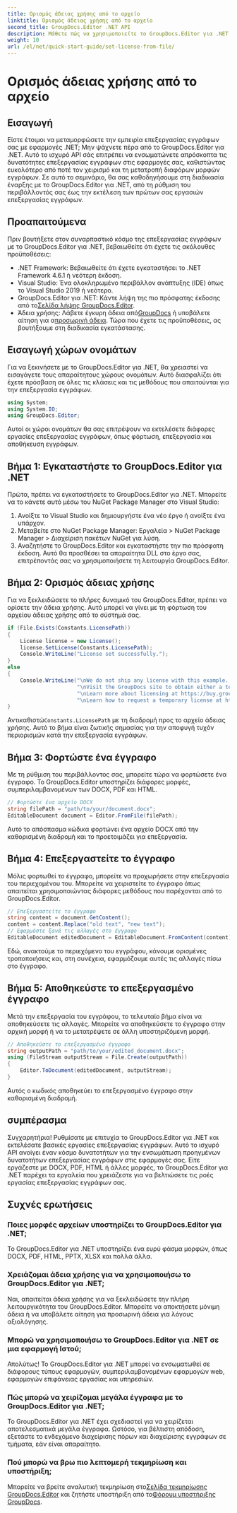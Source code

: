 ```yaml
---
title: Ορισμός άδειας χρήσης από το αρχείο
linktitle: Ορισμός άδειας χρήσης από το αρχείο
second_title: GroupDocs.Editor .NET API
description: Μάθετε πώς να χρησιμοποιείτε το GroupDocs.Editor για .NET για απρόσκοπτη επεξεργασία εγγράφων στις εφαρμογές σας. Περιλαμβάνονται οδηγός βήμα προς βήμα, συμβουλές και συχνές ερωτήσεις.
weight: 10
url: /el/net/quick-start-guide/set-license-from-file/
---
```


# Ορισμός άδειας χρήσης από το αρχείο

## Εισαγωγή
Είστε έτοιμοι να μεταμορφώσετε την εμπειρία επεξεργασίας εγγράφων σας με εφαρμογές .NET; Μην ψάχνετε πέρα από το GroupDocs.Editor για .NET. Αυτό το ισχυρό API σάς επιτρέπει να ενσωματώνετε απρόσκοπτα τις δυνατότητες επεξεργασίας εγγράφων στις εφαρμογές σας, καθιστώντας ευκολότερο από ποτέ τον χειρισμό και τη μετατροπή διαφόρων μορφών εγγράφων. Σε αυτό το σεμινάριο, θα σας καθοδηγήσουμε στη διαδικασία έναρξης με το GroupDocs.Editor για .NET, από τη ρύθμιση του περιβάλλοντός σας έως την εκτέλεση των πρώτων σας εργασιών επεξεργασίας εγγράφων.
## Προαπαιτούμενα
Πριν βουτήξετε στον συναρπαστικό κόσμο της επεξεργασίας εγγράφων με το GroupDocs.Editor για .NET, βεβαιωθείτε ότι έχετε τις ακόλουθες προϋποθέσεις:
- .NET Framework: Βεβαιωθείτε ότι έχετε εγκαταστήσει το .NET Framework 4.6.1 ή νεότερη έκδοση.
- Visual Studio: Ένα ολοκληρωμένο περιβάλλον ανάπτυξης (IDE) όπως το Visual Studio 2019 ή νεότερο.
-  GroupDocs.Editor για .NET: Κάντε λήψη της πιο πρόσφατης έκδοσης από το[Σελίδα λήψης GroupDocs.Editor](https://releases.groupdocs.com/editor/net/).
-  Άδεια χρήσης: Λάβετε έγκυρη άδεια από[GroupDocs](https://purchase.groupdocs.com/buy) ή υποβάλετε αίτηση για α[προσωρινή άδεια](https://purchase.groupdocs.com/temporary-license/).
Τώρα που έχετε τις προϋποθέσεις, ας βουτήξουμε στη διαδικασία εγκατάστασης.
## Εισαγωγή χώρων ονομάτων
Για να ξεκινήσετε με το GroupDocs.Editor για .NET, θα χρειαστεί να εισαγάγετε τους απαραίτητους χώρους ονομάτων. Αυτό διασφαλίζει ότι έχετε πρόσβαση σε όλες τις κλάσεις και τις μεθόδους που απαιτούνται για την επεξεργασία εγγράφων.
```csharp
using System;
using System.IO;
using GroupDocs.Editor;
```
Αυτοί οι χώροι ονομάτων θα σας επιτρέψουν να εκτελέσετε διάφορες εργασίες επεξεργασίας εγγράφων, όπως φόρτωση, επεξεργασία και αποθήκευση εγγράφων.
## Βήμα 1: Εγκαταστήστε το GroupDocs.Editor για .NET
Πρώτα, πρέπει να εγκαταστήσετε το GroupDocs.Editor για .NET. Μπορείτε να το κάνετε αυτό μέσω του NuGet Package Manager στο Visual Studio:
1. Ανοίξτε το Visual Studio και δημιουργήστε ένα νέο έργο ή ανοίξτε ένα υπάρχον.
2. Μεταβείτε στο NuGet Package Manager: Εργαλεία > NuGet Package Manager > Διαχείριση πακέτων NuGet για λύση.
3. Αναζητήστε το GroupDocs.Editor και εγκαταστήστε την πιο πρόσφατη έκδοση.
Αυτό θα προσθέσει τα απαραίτητα DLL στο έργο σας, επιτρέποντάς σας να χρησιμοποιήσετε τη λειτουργία GroupDocs.Editor.
## Βήμα 2: Ορισμός άδειας χρήσης
Για να ξεκλειδώσετε το πλήρες δυναμικό του GroupDocs.Editor, πρέπει να ορίσετε την άδεια χρήσης. Αυτό μπορεί να γίνει με τη φόρτωση του αρχείου άδειας χρήσης από το σύστημά σας.
```csharp
if (File.Exists(Constants.LicensePath))
{
    License license = new License();
    license.SetLicense(Constants.LicensePath);
    Console.WriteLine("License set successfully.");
}
else
{
    Console.WriteLine("\nWe do not ship any license with this example. " +
                      "\nVisit the GroupDocs site to obtain either a temporary or permanent license. " +
                      "\nLearn more about licensing at https://buy.groupdocs.com/faqs/licensing. " +
                      "\nLearn how to request a temporary license at https://buy.groupdocs.com/temporary-license.");
}
```
 Αντικαθιστώ`Constants.LicensePath` με τη διαδρομή προς το αρχείο άδειας χρήσης. Αυτό το βήμα είναι ζωτικής σημασίας για την αποφυγή τυχόν περιορισμών κατά την επεξεργασία εγγράφων. 
## Βήμα 3: Φορτώστε ένα έγγραφο
Με τη ρύθμιση του περιβάλλοντος σας, μπορείτε τώρα να φορτώσετε ένα έγγραφο. Το GroupDocs.Editor υποστηρίζει διάφορες μορφές, συμπεριλαμβανομένων των DOCX, PDF και HTML.
```csharp
// Φορτώστε ένα αρχείο DOCX
string filePath = "path/to/your/document.docx";
EditableDocument document = Editor.FromFile(filePath);
```
Αυτό το απόσπασμα κώδικα φορτώνει ένα αρχείο DOCX από την καθορισμένη διαδρομή και το προετοιμάζει για επεξεργασία.
## Βήμα 4: Επεξεργαστείτε το έγγραφο
Μόλις φορτωθεί το έγγραφο, μπορείτε να προχωρήσετε στην επεξεργασία του περιεχομένου του. Μπορείτε να χειριστείτε το έγγραφο όπως απαιτείται χρησιμοποιώντας διάφορες μεθόδους που παρέχονται από το GroupDocs.Editor.
```csharp
// Επεξεργαστείτε το έγγραφο
string content = document.GetContent();
content = content.Replace("old text", "new text");
// Εφαρμόστε ξανά τις αλλαγές στο έγγραφο
EditableDocument editedDocument = EditableDocument.FromContent(content);
```
Εδώ, ανακτούμε το περιεχόμενο του εγγράφου, κάνουμε ορισμένες τροποποιήσεις και, στη συνέχεια, εφαρμόζουμε αυτές τις αλλαγές πίσω στο έγγραφο.
## Βήμα 5: Αποθηκεύστε το επεξεργασμένο έγγραφο
Μετά την επεξεργασία του εγγράφου, το τελευταίο βήμα είναι να αποθηκεύσετε τις αλλαγές. Μπορείτε να αποθηκεύσετε το έγγραφο στην αρχική μορφή ή να το μετατρέψετε σε άλλη υποστηριζόμενη μορφή.
```csharp
// Αποθηκεύστε το επεξεργασμένο έγγραφο
string outputPath = "path/to/your/edited_document.docx";
using (FileStream outputStream = File.Create(outputPath))
{
    Editor.ToDocument(editedDocument, outputStream);
}
```
Αυτός ο κωδικός αποθηκεύει το επεξεργασμένο έγγραφο στην καθορισμένη διαδρομή.
## συμπέρασμα
Συγχαρητήρια! Ρυθμίσατε με επιτυχία το GroupDocs.Editor για .NET και εκτελέσατε βασικές εργασίες επεξεργασίας εγγράφων. Αυτό το ισχυρό API ανοίγει έναν κόσμο δυνατοτήτων για την ενσωμάτωση προηγμένων δυνατοτήτων επεξεργασίας εγγράφων στις εφαρμογές σας. Είτε εργάζεστε με DOCX, PDF, HTML ή άλλες μορφές, το GroupDocs.Editor για .NET παρέχει τα εργαλεία που χρειάζεστε για να βελτιώσετε τις ροές εργασίας επεξεργασίας εγγράφων σας.
## Συχνές ερωτήσεις
### Ποιες μορφές αρχείων υποστηρίζει το GroupDocs.Editor για .NET;
Το GroupDocs.Editor για .NET υποστηρίζει ένα ευρύ φάσμα μορφών, όπως DOCX, PDF, HTML, PPTX, XLSX και πολλά άλλα.
### Χρειάζομαι άδεια χρήσης για να χρησιμοποιήσω το GroupDocs.Editor για .NET;
Ναι, απαιτείται άδεια χρήσης για να ξεκλειδώσετε την πλήρη λειτουργικότητα του GroupDocs.Editor. Μπορείτε να αποκτήσετε μόνιμη άδεια ή να υποβάλετε αίτηση για προσωρινή άδεια για λόγους αξιολόγησης.
### Μπορώ να χρησιμοποιήσω το GroupDocs.Editor για .NET σε μια εφαρμογή Ιστού;
Απολύτως! Το GroupDocs.Editor για .NET μπορεί να ενσωματωθεί σε διάφορους τύπους εφαρμογών, συμπεριλαμβανομένων εφαρμογών web, εφαρμογών επιφάνειας εργασίας και υπηρεσιών.
### Πώς μπορώ να χειρίζομαι μεγάλα έγγραφα με το GroupDocs.Editor για .NET;
Το GroupDocs.Editor για .NET έχει σχεδιαστεί για να χειρίζεται αποτελεσματικά μεγάλα έγγραφα. Ωστόσο, για βέλτιστη απόδοση, εξετάστε το ενδεχόμενο διαχείρισης πόρων και διαχείρισης εγγράφων σε τμήματα, εάν είναι απαραίτητο.
### Πού μπορώ να βρω πιο λεπτομερή τεκμηρίωση και υποστήριξη;
 Μπορείτε να βρείτε αναλυτική τεκμηρίωση στο[Σελίδα τεκμηρίωσης GroupDocs.Editor](https://tutorials.groupdocs.com/editor/net/) και ζητήστε υποστήριξη από το[Φόρουμ υποστήριξης GroupDocs](https://forum.groupdocs.com/c/editor/20).